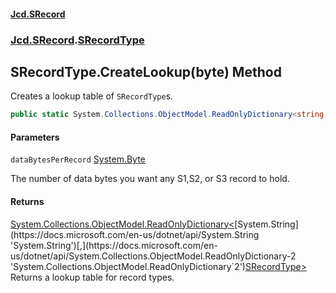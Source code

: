 #### [Jcd.SRecord](index.md 'index')
### [Jcd.SRecord](Jcd.SRecord.md 'Jcd.SRecord').[SRecordType](Jcd.SRecord.SRecordType.md 'Jcd.SRecord.SRecordType')

## SRecordType.CreateLookup(byte) Method

Creates a lookup table of `SRecordType`s.

```csharp
public static System.Collections.ObjectModel.ReadOnlyDictionary<string,Jcd.SRecord.SRecordType> CreateLookup(byte dataBytesPerRecord=250);
```
#### Parameters

<a name='Jcd.SRecord.SRecordType.CreateLookup(byte).dataBytesPerRecord'></a>

`dataBytesPerRecord` [System.Byte](https://docs.microsoft.com/en-us/dotnet/api/System.Byte 'System.Byte')

The number of data bytes you want any S1,S2, or S3 record to hold.

#### Returns
[System.Collections.ObjectModel.ReadOnlyDictionary&lt;](https://docs.microsoft.com/en-us/dotnet/api/System.Collections.ObjectModel.ReadOnlyDictionary-2 'System.Collections.ObjectModel.ReadOnlyDictionary`2')[System.String](https://docs.microsoft.com/en-us/dotnet/api/System.String 'System.String')[,](https://docs.microsoft.com/en-us/dotnet/api/System.Collections.ObjectModel.ReadOnlyDictionary-2 'System.Collections.ObjectModel.ReadOnlyDictionary`2')[SRecordType](Jcd.SRecord.SRecordType.md 'Jcd.SRecord.SRecordType')[&gt;](https://docs.microsoft.com/en-us/dotnet/api/System.Collections.ObjectModel.ReadOnlyDictionary-2 'System.Collections.ObjectModel.ReadOnlyDictionary`2')  
Returns a lookup table for record types.
